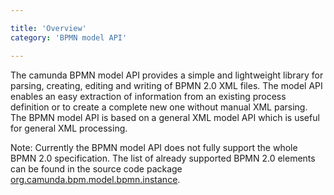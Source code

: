 ```yaml
---

title: 'Overview'
category: 'BPMN model API'

---
```


The camunda BPMN model API provides a simple and lightweight library for parsing,
creating, editing and writing of BPMN 2.0 XML files. The model API enables an easy
extraction of information from an existing process definition or to create a
complete new one without manual XML parsing. The BPMN model API is based on a
general XML model API which is useful for general XML processing.

Note: Currently the BPMN model API does not fully support the whole BPMN 2.0 specification.
The list of already supported BPMN 2.0 elements can be found in the source code package
[org.camunda.bpm.model.bpmn.instance](ref:/reference/javadoc/index.html?org/camunda/bpm/model/bpmn/instance/package-summary.html).

